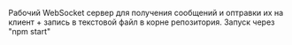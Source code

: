 Рабочий WebSocket сервер для получения сообщений и оптравки их на клиент + запись в текстовой файл в корне репозитория.
Запуск через "npm start"

